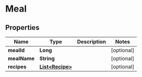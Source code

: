 
# Meal

## Properties
Name | Type | Description | Notes
------------ | ------------- | ------------- | -------------
**mealId** | **Long** |  |  [optional]
**mealName** | **String** |  |  [optional]
**recipes** | [**List&lt;Recipe&gt;**](Recipe.md) |  |  [optional]



